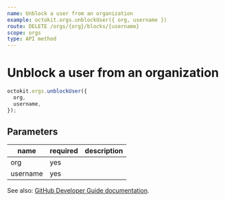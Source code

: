 ```yaml
---
name: Unblock a user from an organization
example: octokit.orgs.unblockUser({ org, username })
route: DELETE /orgs/{org}/blocks/{username}
scope: orgs
type: API method
---
```


# Unblock a user from an organization

```js
octokit.orgs.unblockUser({
  org,
  username,
});
```

## Parameters

<table>
  <thead>
    <tr>
      <th>name</th>
      <th>required</th>
      <th>description</th>
    </tr>
  </thead>
  <tbody>
    <tr><td>org</td><td>yes</td><td>

</td></tr>
<tr><td>username</td><td>yes</td><td>

</td></tr>
  </tbody>
</table>

See also: [GitHub Developer Guide documentation](https://developer.github.com/v3/orgs/blocking/#unblock-a-user-from-an-organization).
